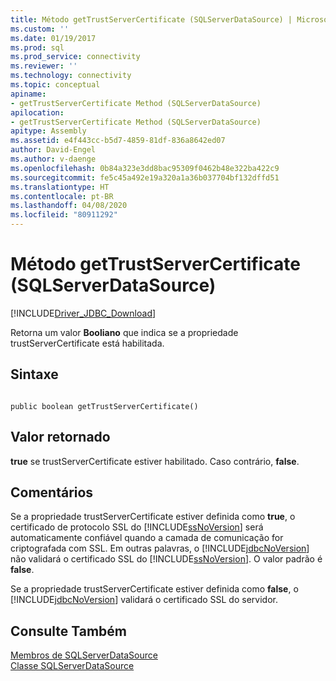 ```yaml
---
title: Método getTrustServerCertificate (SQLServerDataSource) | Microsoft Docs
ms.custom: ''
ms.date: 01/19/2017
ms.prod: sql
ms.prod_service: connectivity
ms.reviewer: ''
ms.technology: connectivity
ms.topic: conceptual
apiname:
- getTrustServerCertificate Method (SQLServerDataSource)
apilocation:
- getTrustServerCertificate Method (SQLServerDataSource)
apitype: Assembly
ms.assetid: e4f443cc-b5d7-4859-81df-836a8642ed07
author: David-Engel
ms.author: v-daenge
ms.openlocfilehash: 0b84a323e3dd8bac95309f0462b48e322ba422c9
ms.sourcegitcommit: fe5c45a492e19a320a1a36b037704bf132dffd51
ms.translationtype: HT
ms.contentlocale: pt-BR
ms.lasthandoff: 04/08/2020
ms.locfileid: "80911292"
---
```

# <a name="gettrustservercertificate-method-sqlserverdatasource"></a>Método getTrustServerCertificate (SQLServerDataSource)
[!INCLUDE[Driver_JDBC_Download](../../../includes/driver_jdbc_download.md)]

  Retorna um valor **Booliano** que indica se a propriedade trustServerCertificate está habilitada.  
  
## <a name="syntax"></a>Sintaxe  
  
```  
  
public boolean getTrustServerCertificate()  
```  
  
## <a name="return-value"></a>Valor retornado  
 **true** se trustServerCertificate estiver habilitado. Caso contrário, **false**.  
  
## <a name="remarks"></a>Comentários  
 Se a propriedade trustServerCertificate estiver definida como **true**, o certificado de protocolo SSL do [!INCLUDE[ssNoVersion](../../../includes/ssnoversion-md.md)] será automaticamente confiável quando a camada de comunicação for criptografada com SSL. Em outras palavras, o [!INCLUDE[jdbcNoVersion](../../../includes/jdbcnoversion_md.md)] não validará o certificado SSL do [!INCLUDE[ssNoVersion](../../../includes/ssnoversion-md.md)]. O valor padrão é **false**.  
  
 Se a propriedade trustServerCertificate estiver definida como **false**, o [!INCLUDE[jdbcNoVersion](../../../includes/jdbcnoversion_md.md)] validará o certificado SSL do servidor.  
  
## <a name="see-also"></a>Consulte Também  
 [Membros de SQLServerDataSource](../../../connect/jdbc/reference/sqlserverdatasource-members.md)   
 [Classe SQLServerDataSource](../../../connect/jdbc/reference/sqlserverdatasource-class.md)  
  
  
